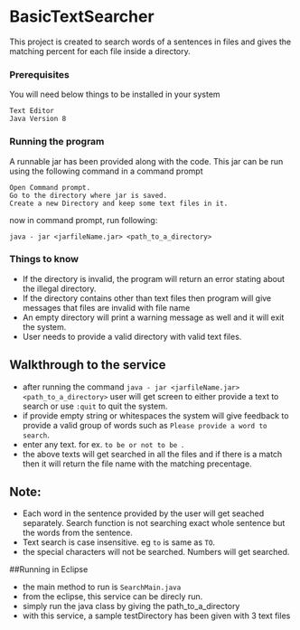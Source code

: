 # BasicTextSearcher
This project is created to search words of a sentences in files and gives the matching percent for each file inside a directory.

### Prerequisites

You will need below things to be installed in your system

```
Text Editor
Java Version 8
```

### Running the program

A runnable jar has been provided along with the code. This jar can be run using the following command in a command prompt

```
Open Command prompt.
Go to the directory where jar is saved.
Create a new Directory and keep some text files in it.
```
now in command prompt, run following:
```
java - jar <jarfileName.jar> <path_to_a_directory>
```


### Things to know
* If the directory is invalid, the program will return an error stating about the illegal directory.
* If the directory contains other than text files then program will give messages that files are invalid with file name
* An empty directory will print a warning message as well and it will exit the system.
* User needs to provide a valid directory with valid text files.

## Walkthrough to the service
* after running the command  ``` java - jar <jarfileName.jar> <path_to_a_directory> ``` user will get screen to either provide a text to search or use ```:quit```  to quit the system.
* if provide empty string or whitespaces the system will give feedback to provide a valid group of words such as ```Please provide a word to search```.
* enter any text. for ex. ```to be or not to be ```.
* the above texts will get searched in all the files and if there is a match then it will return the file name with the matching precentage.

## Note:
* Each word in the sentence provided by the user will get seached separately. Search function is not searching exact whole sentence but the words from the sentence.
* Text search is case insensitive. eg ```to``` is same as ```TO```.
* the special characters will not be searched. Numbers will get searched.


##Running in Eclipse
* the main method to run is ```SearchMain.java```
* from the eclipse, this service can be direcly run.
* simply run the java class by giving the path_to_a_directory
* with this service, a sample testDirectory has been given with 3 text files